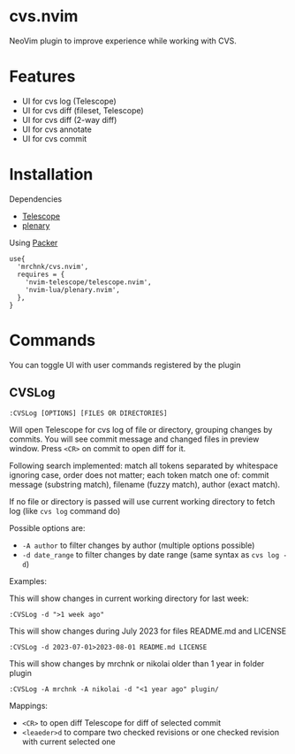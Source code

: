 <!-- panvimdoc-ignore-start -->

cvs.nvim
========

NeoVim plugin to improve experience while working with CVS.

<!-- panvimdoc-ignore-end -->

Features
========

- UI for cvs log (Telescope)
- UI for cvs diff (fileset, Telescope)
- UI for cvs diff (2-way diff)
- UI for cvs annotate
- UI for cvs commit

Installation
============

Dependencies

- [Telescope](https://github.com/nvim-telescope/telescope.nvim)
- [plenary](https://github.com/nvim-lua/plenary.nvim)

Using [Packer](https://github.com/wbthomason/packer.nvim)

    use{
      'mrchnk/cvs.nvim',
      requires = {
        'nvim-telescope/telescope.nvim',
        'nvim-lua/plenary.nvim',
      },
    }

Commands
========

You can toggle UI with user commands registered by the plugin

<!-- panvimdoc-ignore-start -->
CVSLog
------

    :CVSLog [OPTIONS] [FILES OR DIRECTORIES]

<!-- panvimdoc-ignore-end -->
<!-- panvimdoc-include-comment
```vimdoc
`:CVSLog [OPTIONS] [FILES OR DIRECTORIES]`                           *:CVSLog*
``` -->

Will open Telescope for cvs log of file or directory, grouping changes by
commits. You will see commit message and changed files in preview window.
Press `<CR>` on commit to open diff for it.

Following search implemented: match all tokens separated by whitespace
ignoring case, order does not matter; each token match one of: commit message
(substring match), filename (fuzzy match), author (exact match).

If no file or directory is passed will use current working directory to fetch
log (like `cvs log` command do)

Possible options are:

* `-A author` to filter changes by author (multiple options possible)
* `-d date_range` to filter changes by date range (same syntax
  as `cvs log -d`)

Examples:

This will show changes in current working directory for last week:

    :CVSLog -d ">1 week ago"

This will show changes during July 2023 for files README.md and LICENSE

    :CVSLog -d 2023-07-01>2023-08-01 README.md LICENSE

This will show changes by mrchnk or nikolai older than 1 year in folder plugin

    :CVSLog -A mrchnk -A nikolai -d "<1 year ago" plugin/

Mappings:

* `<CR>` to open diff Telescope for diff of selected commit
* `<leaeder>d` to compare two checked revisions or one checked revision with
  current selected one
